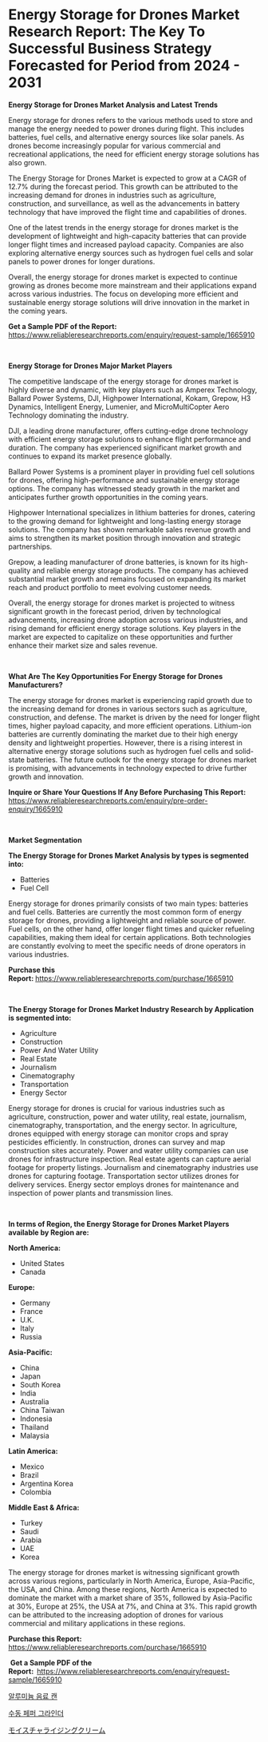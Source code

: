 <p><h1>Energy Storage for Drones Market Research Report: The Key To Successful Business Strategy Forecasted for Period from 2024 - 2031</h1></p><p><strong>Energy Storage for Drones Market Analysis and Latest Trends</strong></p>
<p><p>Energy storage for drones refers to the various methods used to store and manage the energy needed to power drones during flight. This includes batteries, fuel cells, and alternative energy sources like solar panels. As drones become increasingly popular for various commercial and recreational applications, the need for efficient energy storage solutions has also grown.</p><p>The Energy Storage for Drones Market is expected to grow at a CAGR of 12.7% during the forecast period. This growth can be attributed to the increasing demand for drones in industries such as agriculture, construction, and surveillance, as well as the advancements in battery technology that have improved the flight time and capabilities of drones.</p><p>One of the latest trends in the energy storage for drones market is the development of lightweight and high-capacity batteries that can provide longer flight times and increased payload capacity. Companies are also exploring alternative energy sources such as hydrogen fuel cells and solar panels to power drones for longer durations.</p><p>Overall, the energy storage for drones market is expected to continue growing as drones become more mainstream and their applications expand across various industries. The focus on developing more efficient and sustainable energy storage solutions will drive innovation in the market in the coming years.</p></p>
<p><strong>Get a Sample PDF of the Report:&nbsp;</strong> <a href="https://www.reliableresearchreports.com/enquiry/request-sample/1665910">https://www.reliableresearchreports.com/enquiry/request-sample/1665910</a></p>
<p>&nbsp;</p>
<p><strong>Energy Storage for Drones Major Market Players</strong></p>
<p><p>The competitive landscape of the energy storage for drones market is highly diverse and dynamic, with key players such as Amperex Technology, Ballard Power Systems, DJI, Highpower International, Kokam, Grepow, H3 Dynamics, Intelligent Energy, Lumenier, and MicroMultiCopter Aero Technology dominating the industry.</p><p>DJI, a leading drone manufacturer, offers cutting-edge drone technology with efficient energy storage solutions to enhance flight performance and duration. The company has experienced significant market growth and continues to expand its market presence globally.</p><p>Ballard Power Systems is a prominent player in providing fuel cell solutions for drones, offering high-performance and sustainable energy storage options. The company has witnessed steady growth in the market and anticipates further growth opportunities in the coming years.</p><p>Highpower International specializes in lithium batteries for drones, catering to the growing demand for lightweight and long-lasting energy storage solutions. The company has shown remarkable sales revenue growth and aims to strengthen its market position through innovation and strategic partnerships.</p><p>Grepow, a leading manufacturer of drone batteries, is known for its high-quality and reliable energy storage products. The company has achieved substantial market growth and remains focused on expanding its market reach and product portfolio to meet evolving customer needs.</p><p>Overall, the energy storage for drones market is projected to witness significant growth in the forecast period, driven by technological advancements, increasing drone adoption across various industries, and rising demand for efficient energy storage solutions. Key players in the market are expected to capitalize on these opportunities and further enhance their market size and sales revenue.</p></p>
<p>&nbsp;</p>
<p><strong>What Are The Key Opportunities For Energy Storage for Drones Manufacturers?</strong></p>
<p><p>The energy storage for drones market is experiencing rapid growth due to the increasing demand for drones in various sectors such as agriculture, construction, and defense. The market is driven by the need for longer flight times, higher payload capacity, and more efficient operations. Lithium-ion batteries are currently dominating the market due to their high energy density and lightweight properties. However, there is a rising interest in alternative energy storage solutions such as hydrogen fuel cells and solid-state batteries. The future outlook for the energy storage for drones market is promising, with advancements in technology expected to drive further growth and innovation.</p></p>
<p><strong>Inquire or Share Your Questions If Any Before Purchasing This Report:</strong> <a href="https://www.reliableresearchreports.com/enquiry/pre-order-enquiry/1665910">https://www.reliableresearchreports.com/enquiry/pre-order-enquiry/1665910</a></p>
<p>&nbsp;</p>
<p><strong>Market Segmentation</strong></p>
<p><strong>The Energy Storage for Drones Market Analysis by types is segmented into:</strong></p>
<p><ul><li>Batteries</li><li>Fuel Cell</li></ul></p>
<p><p>Energy storage for drones primarily consists of two main types: batteries and fuel cells. Batteries are currently the most common form of energy storage for drones, providing a lightweight and reliable source of power. Fuel cells, on the other hand, offer longer flight times and quicker refueling capabilities, making them ideal for certain applications. Both technologies are constantly evolving to meet the specific needs of drone operators in various industries.</p></p>
<p><strong>Purchase this Report:&nbsp;</strong><a href="https://www.reliableresearchreports.com/purchase/1665910">https://www.reliableresearchreports.com/purchase/1665910</a></p>
<p>&nbsp;</p>
<p><strong>The Energy Storage for Drones Market Industry Research by Application is segmented into:</strong></p>
<p><ul><li>Agriculture</li><li>Construction</li><li>Power And Water Utility</li><li>Real Estate</li><li>Journalism</li><li>Cinematography</li><li>Transportation</li><li>Energy Sector</li></ul></p>
<p><p>Energy storage for drones is crucial for various industries such as agriculture, construction, power and water utility, real estate, journalism, cinematography, transportation, and the energy sector. In agriculture, drones equipped with energy storage can monitor crops and spray pesticides efficiently. In construction, drones can survey and map construction sites accurately. Power and water utility companies can use drones for infrastructure inspection. Real estate agents can capture aerial footage for property listings. Journalism and cinematography industries use drones for capturing footage. Transportation sector utilizes drones for delivery services. Energy sector employs drones for maintenance and inspection of power plants and transmission lines.</p></p>
<p>&nbsp;</p>
<p><strong>In terms of Region, the Energy Storage for Drones Market Players available by Region are:</strong></p>
<p>
    <p> <strong> North America: </strong>
        <ul>
            <li>United States</li>
            <li>Canada</li>
        </ul>
        </p> 
    <p> <strong> Europe: </strong>
        <ul>
            <li>Germany</li>
            <li>France</li>
            <li>U.K.</li>
            <li>Italy</li>
            <li>Russia</li>
        </ul>
        </p> 
    <p> <strong> Asia-Pacific: </strong>
        <ul>
            <li>China</li>
            <li>Japan</li>
            <li>South Korea</li>
            <li>India</li>
            <li>Australia</li>
            <li>China Taiwan</li>
            <li>Indonesia</li>
            <li>Thailand</li>
            <li>Malaysia</li>
        </ul>
        </p> 
    <p> <strong> Latin America: </strong>
        <ul>
            <li>Mexico</li>
            <li>Brazil</li>
            <li>Argentina Korea</li>
            <li>Colombia</li>
        </ul>
        </p> 
    <p> <strong> Middle East & Africa: </strong>
        <ul>
            <li>Turkey</li>
            <li>Saudi</li>
            <li>Arabia</li>
            <li>UAE</li>
            <li>Korea</li>
        </ul>
    </p>
    </p>
<p><p>The energy storage for drones market is witnessing significant growth across various regions, particularly in North America, Europe, Asia-Pacific, the USA, and China. Among these regions, North America is expected to dominate the market with a market share of 35%, followed by Asia-Pacific at 30%, Europe at 25%, the USA at 7%, and China at 3%. This rapid growth can be attributed to the increasing adoption of drones for various commercial and military applications in these regions.</p></p>
<p><strong>Purchase this Report: </strong><a href="https://www.reliableresearchreports.com/purchase/1665910">https://www.reliableresearchreports.com/purchase/1665910</a></p>
<p>&nbsp;<strong>Get a Sample PDF of the Report:&nbsp;&nbsp;</strong><a href="https://www.reliableresearchreports.com/enquiry/request-sample/1665910">https://www.reliableresearchreports.com/enquiry/request-sample/1665910</a></p>
<p><strong></strong></p>
<p><p><a href="https://medium.com/@abelusikowski95672023/2024-2030-%EB%85%84-%EC%95%8C%EB%A3%A8%EB%AF%B8%EB%8A%84-%EC%9D%8C%EB%A3%8C%EC%9A%A9-%EC%BA%94-%EC%8B%9C%EC%9E%A5-%EA%B7%9C%EB%AA%A8-cagr-%ED%8A%B8%EB%A0%8C%EB%93%9C-0baa09d3b4b6">알루미늄 음료 캔</a></p><p><a href="https://medium.com/@bettietromp2023/%EC%88%98%EB%8F%99%EC%8B%9D-%ED%9B%84%EC%B6%94-%EB%B6%84%EC%87%84%EA%B8%B0-%EC%8B%9C%EC%9E%A5-%EC%A1%B0%EC%82%AC-%EB%B3%B4%EA%B3%A0%EC%84%9C-%EA%B7%B8-%EC%97%AD%EC%82%AC-%EB%B0%8F-2024%EB%85%84%EB%B6%80%ED%84%B0-2031%EB%85%84%EA%B9%8C%EC%A7%80%EC%9D%98-%EC%98%88%EC%B8%A1-5db4470ae8e1">수동 페퍼 그라인더</a></p><p><a href="https://medium.com/@stevenhuson95/%E4%BF%9D%E6%B9%BF%E3%82%AF%E3%83%AA%E3%83%BC%E3%83%A0%E5%B8%82%E5%A0%B4%E3%81%AF-2031%E5%B9%B4%E3%81%BE%E3%81%A7%E3%81%AE%E5%B8%82%E5%A0%B4%E3%82%B7%E3%82%A7%E3%82%A2-%E3%82%B5%E3%82%A4%E3%82%BA-%E3%81%8A%E3%82%88%E3%81%B3%E4%BA%88%E6%B8%AC%E3%81%AB%E7%84%A6%E7%82%B9%E3%82%92%E5%BD%93%E3%81%A6%E3%81%A6%E3%81%84%E3%81%BE%E3%81%99-90a03d37b422">モイスチャライジングクリーム</a></p></p>